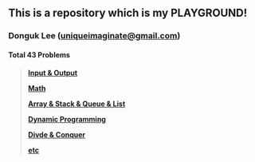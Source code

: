 ## This is a repository which is my PLAYGROUND!
### Donguk Lee (uniqueimaginate@gmail.com)

#### Total 43 Problems

> [**Input & Output**](IO/IO.md)
>
> [**Math**](Coding/Math/Math.md)
>
> [**Array & Stack & Queue & List**](Coding/Arr&Stck&Que&Lst/Arr&Stck&Que&Lst.md)
>
> [**Dynamic Programming**](Coding/DP/DP.md)
>
> [**Divde & Conquer**](Coding/Div&Conq/Div&Conq.md)
>
> [**etc**](Coding/etc/etc.md)

